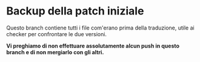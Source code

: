 # Backup della patch iniziale

Questo branch contiene tutti i file com'erano prima della traduzione, utile ai checker per confrontare le due versioni.

**Vi preghiamo di non effettuare assolutamente alcun push in questo branch e di non mergiarlo con gli altri.**
